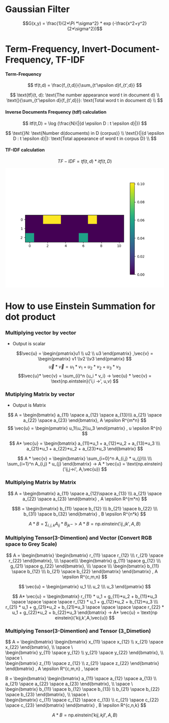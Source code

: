 # Gaussian Filter 
$$G(x,y) = \frac{1}{2*\Pi *\sigma^2} * exp (-\frac{x^2+y^2}{2*\sigma^2})$$

# Term-Frequency, Invert-Document-Frequency, TF-IDF
#### Term-Frequency
$$
tf(t,d) = \frac{f_{t,d}}{\sum_{t'\epsilon d}f_{t',d}}
$$

$$
\text{tf}(t, d):  \text{The number appearance word t in document d} \\
\text{}{\sum_{t'\epsilon d}{f_{t',d}}}:  \text{Total word t in document d} \\
$$
#### Inverse Documents Frequency (tdf) calculation


$$
itf(t,D) = \log (\frac{N}{|{d \epsilon D : t \epsilon d}|})
$$

$$
\text{}N:  \text{Number d(documents) in D (corpus)} \\
\text{}{|{d \epsilon D : t \epsilon d}|}:  \text{Total appearance of word t in corpus D} \\
$$

#### TF-IDF calculation

$$
\text{}TF-IDF = tf(t,d) * itf(t,D)
$$
<body>
<div>
<img title="a title" alt="Alt text" src="Figure_1.png">
</div>
</body>

# How to use Einstein Summation for dot product

### Multiplying vector by vector 

* Output is scalar 

$$\vec{u} = \begin{pmatrix}u1 \\ u2 \\ u3 \end{pmatrix} ,\vec{v} = \begin{pmatrix} v1 \\v2 \\v3 \end{pmatrix}  $$
$$ \vec{u} * \vec{v} = u_1 * v_1 + u_2 * v_2 + u_3 * v_3$$
$$\vec{u}* \vec{v} = \sum_{i}^n {u_i * v_i} -> \vec{u} * \vec{v} =  \text{np.eintstein}('i,i ->', u,v) $$

### Mutiplying Matrix by vector

* Output is Matrix

$$ A  = \begin{bmatrix} a_{11} \space a_{12} \space a_{13}\\\ a_{21} \space  a_{22} \space a_{23} \end{bmatrix}, A \epsilon R^{m*n} $$
$$ \vec{u} = \begin{pmatrix} u_1\\u_2\\u_3 \end{pmatrix} , u \epsilon R^{n} $$

$$ A* \vec{u} = \begin{bmatrix} a_{11}*u_1 + a_{12}*u_2 + a_{13}*u_3 \\\ a_{21}*u_1 + a_{22}*u_2 + a_{23}*u_3 \end{bmatrix} $$

$$ A * \vec{v} = \begin{bmatrix}  \sum_{i=0}^n A_{i,j} * u_{j}\\\ \\\ \sum_{i=1}^n A_{i,j} * u_{j} \end{bmatrix}
-> A * \vec{u} = \text{np.einstein} ('ij,j->i', A,\vec{u}) $$


### Multiplying Matrix by Matrix 
$$ A = \begin{bmatrix} a_{11} \space a_{12}\space a_{13} \\\ a_{21} \space a_{22} \space a_{23} \end{bmatrix}
, A \epsilon R^{m*n} $$

$$B = \begin{bmatrix} b_{11} \space b_{12} \\\ b_{21} \space b_{22} \\\ b_{31} \space b_{32} \end{bmatrix}
, B \epsilon R^{n*k} $$


$$ A * B = \sum_{i,j,k} A_{ij} * B_{jk} -> A*B = \text{np.einstein}('ij,jk',A,B) $$

### Multiplying Tensor(3-Dimention) and Vector (Convert RGB space to Grey Scale)

$$ A = \begin{bmatrix} \begin{bmatrix} r_{11} \space r_{12} \\\ r_{21} \space r_{22} \end{bmatrix}, \\\ \space\\\
    \begin{bmatrix} g_{11} \space g_{12} \\\ g_{21} \space g_{22}  \end{bmatrix}, \\\ \space \\\
    \begin{bmatrix} b_{11} \space b_{12} \\\ b_{21} \space b_{22} \end{bmatrix} \end{bmatrix} , A \epsilon R^{c,m,n} $$ 

$$ \vec{u} = \begin{pmatrix} u_1 \\\ u_2 \\\ u_3 \end{pmatrix} $$

$$ A* \vec{u} = \begin{bmatrix} r_{11} * u_1 + g_{11}*u_2 + b_{11}*u_3 \space \space \space \space r_{12} * u_1 + g_{12}*u_2 + b_{12}*u_3 \\\ r_{21} * u_1 + g_{21}*u_2 + b_{21}*u_3  \space \space \space \space r_{22} * u_1 + g_{22}*u_2 + b_{22}*u_3 \end{bmatrix} -> A* \vec{u} = \text{np einstein}('kij,k',A,\vec{u}) $$


### Multiplying Tensor(3-Dimention) and Tensor (3_Dimetion)
$$ A = \begin{bmatrix} \begin{bmatrix} x_{11} \space x_{12} \\\ x_{21} \space x_{22} \end{bmatrix}, \\\ \space \\\
    \begin{bmatrix} y_{11} \space y_{12} \\\ y_{21} \space y_{22}  \end{bmatrix}, \\\ \space \\\
    \begin{bmatrix} z_{11} \space z_{12} \\\ z_{21} \space z_{22} \end{bmatrix} \end{bmatrix} , A \epsilon R^{c,m,n} , \space

B = \begin{bmatrix} \begin{bmatrix} a_{11} \space a_{12} \space a_{13} \\\ a_{21} \space a_{22} \space a_{23} \end{bmatrix}, \\\ \space \\\
\begin{bmatrix} b_{11} \space b_{12} \space b_{13}  \\\ b_{21} \space b_{22} \space b_{23}  \end{bmatrix}, \\\ \space \\\
\begin{bmatrix} c_{11} \space c_{12} \space c_{13} \\\ c_{21} \space c_{22} \space c_{23} \end{bmatrix} \end{bmatrix} , B \epsilon R^{c,n,k} $$ 

$$ A*B = \text{np.einstein}('kij,kjl', A,B) $$

